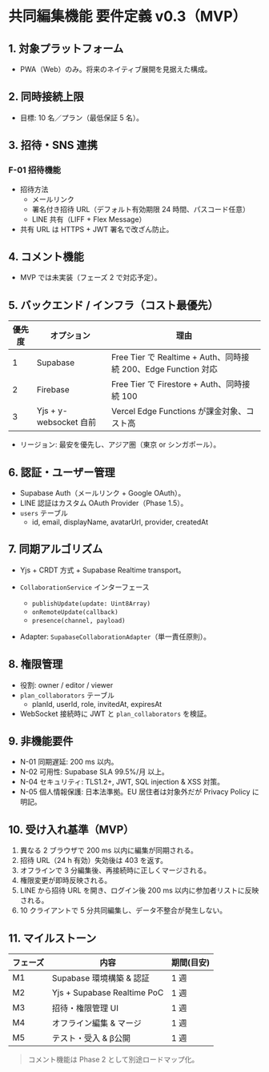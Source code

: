 # 共同編集機能 要件定義 v0.3（MVP）

## 1. 対象プラットフォーム

- PWA（Web）のみ。将来のネイティブ展開を見据えた構成。

## 2. 同時接続上限

- 目標: 10 名／プラン（最低保証 5 名）。

## 3. 招待・SNS 連携

### F-01 招待機能

- 招待方法
  - メールリンク
  - 署名付き招待 URL（デフォルト有効期限 24 時間、パスコード任意）
  - LINE 共有（LIFF + Flex Message）
- 共有 URL は HTTPS + JWT 署名で改ざん防止。

## 4. コメント機能

- MVP では未実装（フェーズ 2 で対応予定）。

## 5. バックエンド / インフラ（コスト最優先）

| 優先度 | オプション             | 理由                                                           |
| ------ | ---------------------- | -------------------------------------------------------------- |
| 1      | Supabase               | Free Tier で Realtime + Auth、同時接続 200、Edge Function 対応 |
| 2      | Firebase               | Free Tier で Firestore + Auth、同時接続 100                    |
| 3      | Yjs + y-websocket 自前 | Vercel Edge Functions が課金対象、コスト高                     |

- リージョン: 最安を優先し、アジア圏（東京 or シンガポール）。

## 6. 認証・ユーザー管理

- Supabase Auth（メールリンク + Google OAuth）。
- LINE 認証はカスタム OAuth Provider（Phase 1.5）。
- `users` テーブル
  - id, email, displayName, avatarUrl, provider, createdAt

## 7. 同期アルゴリズム

- Yjs + CRDT 方式 + Supabase Realtime transport。
- `CollaborationService` インターフェース
  - `publishUpdate(update: Uint8Array)`
  - `onRemoteUpdate(callback)`
  - `presence(channel, payload)`

- Adapter: `SupabaseCollaborationAdapter`（単一責任原則）。

## 8. 権限管理

- 役割: owner / editor / viewer
- `plan_collaborators` テーブル
  - planId, userId, role, invitedAt, expiresAt
- WebSocket 接続時に JWT と `plan_collaborators` を検証。

## 9. 非機能要件

- N-01 同期遅延: 200 ms 以内。
- N-02 可用性: Supabase SLA 99.5%/月 以上。
- N-04 セキュリティ: TLS1.2+, JWT, SQL injection & XSS 対策。
- N-05 個人情報保護: 日本法準拠。EU 居住者は対象外だが Privacy Policy に明記。

## 10. 受け入れ基準（MVP）

1. 異なる 2 ブラウザで 200 ms 以内に編集が同期される。
2. 招待 URL（24 h 有効）失効後は 403 を返す。
3. オフラインで 3 分編集後、再接続時に正しくマージされる。
4. 権限変更が即時反映される。
5. LINE から招待 URL を開き、ログイン後 200 ms 以内に参加者リストに反映される。
6. 10 クライアントで 5 分共同編集し、データ不整合が発生しない。

## 11. マイルストーン

| フェーズ | 内容                        | 期間(目安) |
| -------- | --------------------------- | ---------- |
| M1       | Supabase 環境構築 & 認証    | 1 週       |
| M2       | Yjs + Supabase Realtime PoC | 1 週       |
| M3       | 招待・権限管理 UI           | 1 週       |
| M4       | オフライン編集 & マージ     | 1 週       |
| M5       | テスト・受入 & β公開        | 1 週       |

> コメント機能は Phase 2 として別途ロードマップ化。

